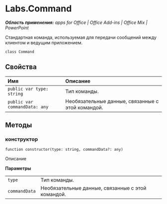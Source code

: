 
# Labs.Command

 _**Область применения:** apps for Office | Office Add-ins | Office Mix | PowerPoint_

Стандартная команда, используемая для передачи сообщений между клиентом и ведущим приложением.

```
class Command
```


## Свойства


|**Имя**|**Описание**|
|:-----|:-----|
| `public var type: string`|Тип команды.|
| `public var commandData: any`|Необязательные данные, связанные с этой командой.|

## Методы




### конструктор

 `function constructor(type: string, commandData?: any)`

Описание

 **Параметры**


|||
|:-----|:-----|
| `type`|Тип команды.|
| `commandData`|Необязательные данные, связанные с этой командой.|
